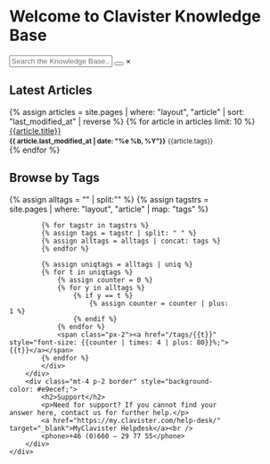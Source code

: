 <h1>Welcome to Clavister Knowledge Base</h1>

<div id="search-container" class="mb-4" markdown="0">
    <div class="search-control">
        <input type="text" id="search-input" placeholder="Search the Knowledge Base...">
        <button class="search-btn">
            <svg class="search-icon" role="img" xmlns="http://www.w3.org/2000/svg" viewBox="0 0 19.9 19.7"><g class="search-path" fill="none"><path stroke-linecap="square" d="M18.5 18.3l-5.4-5.4"/><circle cx="8" cy="8" r="7"/></g></svg>
        </button>
        <span id="clear-btn" class="clear-btn">&times;</span>
    </div>
    <div id="results-container" class="search-results"></div>
</div>

<div class="d-flex justify-content-bwteen" markdown="0">
    <div>
        <h2>Latest Articles</h2>
{% assign articles = site.pages | where: "layout", "article" | sort: "last_modified_at" | reverse %}
{% for article in articles limit: 10 %}
<div class="mb-3 pb-1 border-bottom"><a href="{{article.url}}">{{article.title}}</a><br /><small class="text-muted"><b>{{ article.last_modified_at | date: "%e %b, %Y"}}</b></small> <small>{{article.tags}}</small></div>
{% endfor %}
    </div>
    <div class="ml-4" style="max-width: 400px;" markdown="0">
        <div class="p-2">
            <h2>Browse by Tags</h2>
            <div>
            {% assign alltags = "" | split:"" %}
            {% assign tagstrs = site.pages | where: "layout", "article" | map: "tags" %}

            {% for tagstr in tagstrs %}
            {% assign tags = tagstr | split: " " %}
            {% assign alltags = alltags | concat: tags %}
            {% endfor %}

            {% assign uniqtags = alltags | uniq %}
            {% for t in uniqtags %}
                {% assign counter = 0 %}
                {% for y in alltags %}
                    {% if y == t %}
                        {% assign counter = counter | plus: 1 %}
                    {% endif %}
                {% endfor %}
                <span class="px-2"><a href="/tags/{{t}}" style="font-size: {{counter | times: 4 | plus: 80}}%;">{{t}}</a></span>
            {% endfor %}
            </div>
        </div>
        <div class="mt-4 p-2 border" style="background-color: #e9ecef;">
            <h2>Support</h2>
            <p>Need for support? If you cannot find your answer here, contact us for further help.</p>
            <a href="https://my.clavister.com/help-desk/" target="_blank">MyClavister Helpdesk</a><br />
            <phone>+46 (0)660 – 29 77 55</phone>
        </div>
    </div>
</div>

<script src="/assets/js/simple-jekyll-search.min.js" type="text/javascript"></script>
<script type="text/javascript">
    SimpleJekyllSearch({
        searchInput: document.getElementById('search-input'),
        resultsContainer: document.getElementById('results-container'),
        searchResultTemplate: '<div><a href="{{ site.url }}{url}">{title}</a><small class="text-muted">{urltext}</small><p>{_excerpt}</p><small>{tags}</small></div>',
        json: '/search.json',
        templateMiddleware: function(prop, value, template) {
            if (prop === 'title' || prop === 'urltext' || prop === 'tags') {
                var search = document.getElementById('search-input').value.replace(/[.*+?^${}()|[\]\\]/g, '\\$&'); // escape string for javascript regex;
                return value.replace(new RegExp(search, 'gi'), `<b>$&</b>`);
            }
        }
    })

    document.getElementById('search-input').addEventListener('input', function(e) {
        var target = (e && e.target) || document.getElementById('search-input');
        document.getElementById('clear-btn').style.display = target.value ? 'block' : 'none';
    });
    document.getElementById('clear-btn').addEventListener('click', function(e) {
        document.getElementById('search-input').value = '';
        document.getElementById('results-container').innerHTML = ''
        var target = (e && e.target) || document.getElementById('clear-btn');
        target.style.display = 'none';
    });

</script>